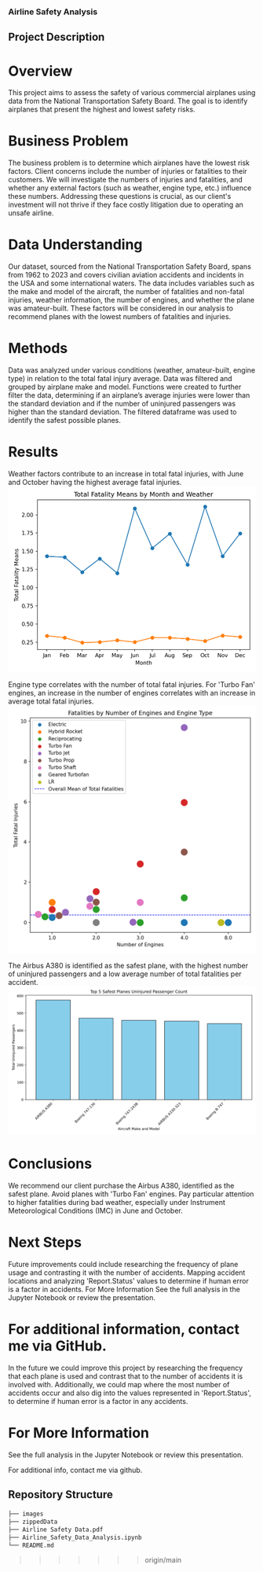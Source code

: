 ### Airline Safety Analysis
## Project Description
# Overview
This project aims to assess the safety of various commercial airplanes using data from the National Transportation Safety Board. The goal is to identify airplanes that present the highest and lowest safety risks.

# Business Problem
The business problem is to determine which airplanes have the lowest risk factors. Client concerns include the number of injuries or fatalities to their customers. We will investigate the numbers of injuries and fatalities, and whether any external factors (such as weather, engine type, etc.) influence these numbers. Addressing these questions is crucial, as our client's investment will not thrive if they face costly litigation due to operating an unsafe airline.

# Data Understanding
Our dataset, sourced from the National Transportation Safety Board, spans from 1962 to 2023 and covers civilian aviation accidents and incidents in the USA and some international waters. The data includes variables such as the make and model of the aircraft, the number of fatalities and non-fatal injuries, weather information, the number of engines, and whether the plane was amateur-built. These factors will be considered in our analysis to recommend planes with the lowest numbers of fatalities and injuries.

# Methods
Data was analyzed under various conditions (weather, amateur-built, engine type) in relation to the total fatal injury average.
Data was filtered and grouped by airplane make and model.
Functions were created to further filter the data, determining if an airplane’s average injuries were lower than the standard deviation and if the number of uninjured passengers was higher than the standard deviation.
The filtered dataframe was used to identify the safest possible planes.

# Results
Weather factors contribute to an increase in total fatal injuries, with June and October having the highest average fatal injuries.
![weather](./images/Total%20Fatality%20Means%20by%20Month%20and%20Weather.png)

Engine type correlates with the number of total fatal injuries. For 'Turbo Fan' engines, an increase in the number of engines correlates with an increase in average total fatal injuries.
![engine](./images/Fatalities%20by%20Number%20of%20Engines%20and%20Engine%20Type.png)

The Airbus A380 is identified as the safest plane, with the highest number of uninjured passengers and a low average number of total fatalities per accident.
![engine](./images/Top%205%20Safest%20Planes%20Uninjured%20Passenger%20Count.png)

# Conclusions
We recommend our client purchase the Airbus A380, identified as the safest plane.
Avoid planes with 'Turbo Fan' engines.
Pay particular attention to higher fatalities during bad weather, especially under Instrument Meteorological Conditions (IMC) in June and October.
# Next Steps
Future improvements could include researching the frequency of plane usage and contrasting it with the number of accidents.
Mapping accident locations and analyzing 'Report.Status' values to determine if human error is a factor in accidents.
For More Information
See the full analysis in the Jupyter Notebook or review the presentation.

For additional information, contact me via GitHub.
=======
In the future we could improve this project by researching the frequency that each plane is used and contrast that to the number of accidents it is involved with. Additionally, we could map where the most number of accidents occur and also dig into the values represented in 'Report.Status', to determine if human error is a factor in any accidents.


# For More Information
See the full analysis in the Jupyter Notebook or review this presentation.

For additional info, contact me via github. 


## Repository Structure

```
├── images
├── zippedData
├── Airline Safety Data.pdf
├── Airline_Safety_Data_Analysis.ipynb
└── README.md
```
>>>>>>> origin/main
